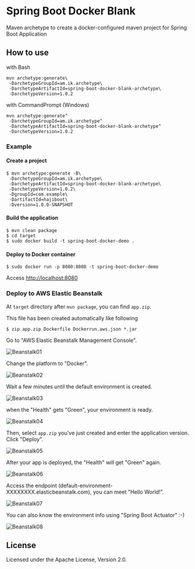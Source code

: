 # Spring Boot Docker Blank

Maven archetype to create a docker-configured maven project for Spring Boot Application

## How to use

with Bash

    mvn archetype:generate\
     -DarchetypeGroupId=am.ik.archetype\
     -DarchetypeArtifactId=spring-boot-docker-blank-archetype\
     -DarchetypeVersion=1.0.2

with CommandPrompt (Windows)

    mvn archetype:generate^
     -DarchetypeGroupId=am.ik.archetype^
     -DarchetypeArtifactId=spring-boot-docker-blank-archetype^
     -DarchetypeVersion=1.0.2

### Example

#### Create a project

```
$ mvn archetype:generate -B\
 -DarchetypeGroupId=am.ik.archetype\
 -DarchetypeArtifactId=spring-boot-docker-blank-archetype\
 -DarchetypeVersion=1.0.2\
 -DgroupId=com.example\
 -DartifactId=hajiboot\
 -Dversion=1.0.0-SNAPSHOT
```

#### Build the application

```
$ mvn clean package
$ cd target
$ sudo docker build -t spring-boot-docker-demo .
```

#### Deploy to Docker container

```
$ sudo docker run -p 8080:8080 -t spring-boot-docker-demo
```
Access [http://localhost:8080](http://localhost:8080)

### Deploy to AWS Elastic Beanstalk

At `target` directory after `mvn package`, you can find `app.zip`.

This file has been created automatically like following

```
$ zip app.zip Dockerfile Dockerrun.aws.json *.jar
```

Go to "AWS Elastic Beanstalk Management Console".

![Beanstalk01](images/beanstalk-01.png)

Change the platform to "Docker".

![Beanstalk02](images/beanstalk-02.png)

Wait a few minutes until the default environment is created.

![Beanstalk03](images/beanstalk-03.png)

when the "Health" gets "Green", your environment is ready.

![Beanstalk04](images/beanstalk-04.png)

Then, select `app.zip` you've just created and enter the application version.
Click "Deploy".

![Beanstalk05](images/beanstalk-05.png)

After your app is deployed, the "Health" will get "Green" again.

![Beanstalk06](images/beanstalk-06.png)

Access the endpoint (default-environment-XXXXXXXX.elasticbeanstalk.com), you can meet "Hello World!".

![Beanstalk07](images/beanstalk-07.png)

You can also know the environment info using "Spring Boot Actuator" :-)

![Beanstalk08](images/beanstalk-08.png)


## License

Licensed under the Apache License, Version 2.0.
